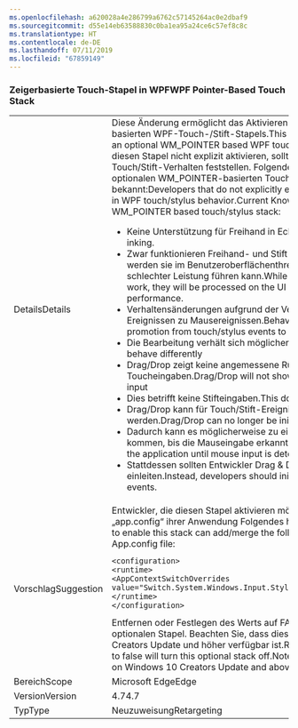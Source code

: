 ```yaml
---
ms.openlocfilehash: a620028a4e286799a6762c57145264ac0e2dbaf9
ms.sourcegitcommit: d55e14eb63588830c0ba1ea95a24ce6c57ef8c8c
ms.translationtype: HT
ms.contentlocale: de-DE
ms.lasthandoff: 07/11/2019
ms.locfileid: "67859149"
---
```

### <a name="wpf-pointer-based-touch-stack"></a><span data-ttu-id="49acf-101">Zeigerbasierte Touch-Stapel in WPF</span><span class="sxs-lookup"><span data-stu-id="49acf-101">WPF Pointer-Based Touch Stack</span></span>

|   |   |
|---|---|
|<span data-ttu-id="49acf-102">Details</span><span class="sxs-lookup"><span data-stu-id="49acf-102">Details</span></span>|<span data-ttu-id="49acf-103">Diese Änderung ermöglicht das Aktivieren eines optionalen WM_POINTER-basierten WPF-Touch-/Stift-Stapels.</span><span class="sxs-lookup"><span data-stu-id="49acf-103">This change adds the ability to enable an optional WM_POINTER based WPF touch/stylus stack.</span></span>  <span data-ttu-id="49acf-104">Entwickler, die diesen Stapel nicht explizit aktivieren, sollten keine Änderung im WPF-Touch/Stift-Verhalten feststellen. Folgende Probleme sind mit dem optionalen WM_POINTER-basierten Touch-/Stift-Stapel bekannt:</span><span class="sxs-lookup"><span data-stu-id="49acf-104">Developers that do not explicitly enable this should see no change in WPF touch/stylus behavior.Current Known Issues With optional WM_POINTER based touch/stylus stack:</span></span><ul><li><span data-ttu-id="49acf-105">Keine Unterstützung für Freihand in Echtzeit.</span><span class="sxs-lookup"><span data-stu-id="49acf-105">No support for real-time inking.</span></span></li><li><span data-ttu-id="49acf-106">Zwar funktionieren Freihand- und Stift-Plug-Ins nach wie vor, jedoch werden sie im Benutzeroberflächenthread verarbeitet, was zu schlechter Leistung führen kann.</span><span class="sxs-lookup"><span data-stu-id="49acf-106">While inking and StylusPlugins will still work, they will be processed on the UI Thread which can lead to poor performance.</span></span></li><li><span data-ttu-id="49acf-107">Verhaltensänderungen aufgrund der Verlagerung von Touch/Stift-Ereignissen zu Mausereignissen.</span><span class="sxs-lookup"><span data-stu-id="49acf-107">Behavioral changes due to changes in promotion from touch/stylus events to mouse events</span></span></li><li><span data-ttu-id="49acf-108">Die Bearbeitung verhält sich möglicherweise anders.</span><span class="sxs-lookup"><span data-stu-id="49acf-108">Manipulation may behave differently</span></span></li><li><span data-ttu-id="49acf-109">Drag/Drop zeigt keine angemessene Rückmeldung bei Toucheingaben.</span><span class="sxs-lookup"><span data-stu-id="49acf-109">Drag/Drop will not show appropriate feedback for touch input</span></span></li><li><span data-ttu-id="49acf-110">Dies betrifft keine Stifteingaben.</span><span class="sxs-lookup"><span data-stu-id="49acf-110">This does not affect stylus input</span></span></li><li><span data-ttu-id="49acf-111">Drag/Drop kann für Touch/Stift-Ereignisse nicht mehr ausgelöst werden.</span><span class="sxs-lookup"><span data-stu-id="49acf-111">Drag/Drop can no longer be initiated on touch/stylus events</span></span></li><li><span data-ttu-id="49acf-112">Dadurch kann es möglicherweise zu einem Hängen der Anwendung kommen, bis die Mauseingabe erkannt wird.</span><span class="sxs-lookup"><span data-stu-id="49acf-112">This can potentially hang the application until mouse input is detected.</span></span></li><li><span data-ttu-id="49acf-113">Stattdessen sollten Entwickler Drag & Drop über Mausereignisse einleiten.</span><span class="sxs-lookup"><span data-stu-id="49acf-113">Instead, developers should initiate drag and drop from mouse events.</span></span></li></ul>|
|<span data-ttu-id="49acf-114">Vorschlag</span><span class="sxs-lookup"><span data-stu-id="49acf-114">Suggestion</span></span>|<span data-ttu-id="49acf-115">Entwickler, die diesen Stapel aktivieren möchten, können der Datei „app.config“ ihrer Anwendung Folgendes hinzufügen:</span><span class="sxs-lookup"><span data-stu-id="49acf-115">Developers who wish to enable this stack can add/merge the following to their application's App.config file:</span></span><pre><code class="lang-xml">&lt;configuration&gt;&#13;&#10;&lt;runtime&gt;&#13;&#10;&lt;AppContextSwitchOverrides value=&quot;Switch.System.Windows.Input.Stylus.EnablePointerSupport=true&quot;/&gt;&#13;&#10;&lt;/runtime&gt;&#13;&#10;&lt;/configuration&gt;&#13;&#10;</code></pre><span data-ttu-id="49acf-116">Entfernen oder Festlegen des Werts auf FALSE deaktiviert diesen optionalen Stapel. Beachten Sie, dass dieser Stapel nur unter Windows 10 Creators Update und höher verfügbar ist.</span><span class="sxs-lookup"><span data-stu-id="49acf-116">Removing this or setting the value to false will turn this optional stack off.Note that this stack is available only on Windows 10 Creators Update and above.</span></span>|
|<span data-ttu-id="49acf-117">Bereich</span><span class="sxs-lookup"><span data-stu-id="49acf-117">Scope</span></span>|<span data-ttu-id="49acf-118">Microsoft Edge</span><span class="sxs-lookup"><span data-stu-id="49acf-118">Edge</span></span>|
|<span data-ttu-id="49acf-119">Version</span><span class="sxs-lookup"><span data-stu-id="49acf-119">Version</span></span>|<span data-ttu-id="49acf-120">4.7</span><span class="sxs-lookup"><span data-stu-id="49acf-120">4.7</span></span>|
|<span data-ttu-id="49acf-121">Typ</span><span class="sxs-lookup"><span data-stu-id="49acf-121">Type</span></span>|<span data-ttu-id="49acf-122">Neuzuweisung</span><span class="sxs-lookup"><span data-stu-id="49acf-122">Retargeting</span></span>|

